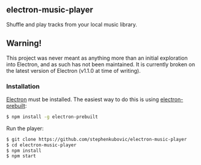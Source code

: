 ## electron-music-player

Shuffle and play tracks from your local music library.

## Warning!

This project was never meant as anything more than an initial exploration into Electron, and as such has not been maintained.  It is currently broken on the latest version of Electron (v1.1.0 at time of writing).

### Installation

[Electron](https://github.com/atom/electron) must be installed. The easiest way to do this is using [electron-prebuilt](https://www.npmjs.com/package/electron-prebuilt):

```sh
$ npm install -g electron-prebuilt
```

Run the player:

```sh
$ git clone https://github.com/stephenkubovic/electron-music-player
$ cd electron-music-player
$ npm install
$ npm start
```
